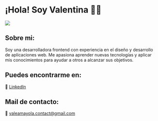 # ¡Hola! Soy Valentina 👋🏼

<img src="https://github.com/valeamayola/valeamayola/assets/118310524/8ab24ef4-7dce-4e50-9269-7b6cf6f1f083"/>

## Sobre mi:
<p>Soy una desarrolladora frontend con experiencia en el diseño y desarrollo de aplicaciones web. Me apasiona aprender nuevas tecnologías y aplicar mis conocimientos para ayudar a otros a alcanzar sus objetivos.</p>

## Puedes encontrarme en:
💼 [LinkedIn](https://www.linkedin.com/in/valentina-amayola/) 

## Mail de contacto:
💌 valeamayola.contact@gmail.com
